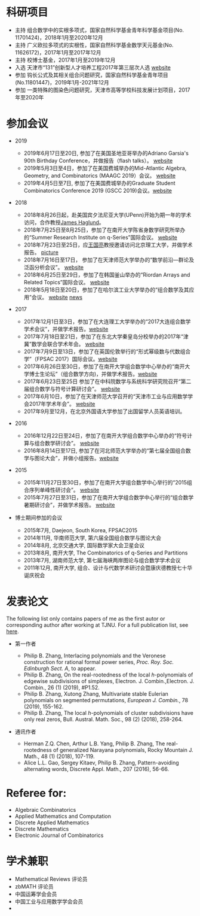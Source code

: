 # 科研项目
+ 主持 组合数学中的实根多项式，国家自然科学基金青年科学基金项目(No. 11701424)，2018年1月至2020年12月
+ 主持 广义欧拉多项式的实根性，国家自然科学基金数学天元基金(No. 11626172)，2017年1月至2017年12月
+ 主持 校博士基金，2017年1月至2019年12月
+ 入选 天津市“131”创新型人才培养工程2017年第三层次人选 [website](http://rsc.tjnu.edu.cn/info/1067/3152.htm)
+ 参加 钩长公式及其相关组合问题研究，国家自然科学基金青年项目(No.11801447)，2019年1月-2021年12月
+ 参加 一类特殊的图染色问题研究，天津市高等学校科技发展计划项目，2017年至2020年


# 参加会议
+ 2019
  +  2019年6月17日至20日, 参加了在美国圣地亚哥举办的Adriano Garsia's 90th Birthday Conference，并做报告（flash talks）。 [website](https://sites.google.com/view/garsiafest)
  +  2019年5月3日至4日，参加了在美国费城举办的Mid-Atlantic Algebra, Geometry, and Combinatorics (MAAGC 2019）会议。  [website](http://www.maagc.info/philadelphia-2019)
  +  2019年4月5日至7日, 参加了在美国费城举办的Graduate Student Combinatorics Conference 2019 (GSCC 2019)会议。[website](https://sites.google.com/view/gscc2019/)
+ 2018
  +	2018年8月26日起，赴美国宾夕法尼亚大学(UPenn)开始为期一年的学术访问，合作教授[James Haglund](https://www.math.upenn.edu/~jhaglund)。
  + 2018年7月25日至8月25日，参加了在南开大学陈省身数学研究所举办的“Summer Research Institute on q-Series”国际会议。 [website](http://q2018.combinatorics.net/)
  + 2018年7月23日至25日，应[王国亮](http://math.bit.edu.cn/szdw/azcpl/fjs/wgl/index.htm)教授邀请访问北京理工大学，并做学术报告。 [picture](talks/20180724BIT/20180724.JPG)
  + 2018年7月16日至17日， 参加了在天津师范大学举办的“数学前沿—群论及泛函分析会议”。  [website](http://conf.cnki.net/WebSite/index.aspx?conferenceID=02c1d050-9c9d-45a0-8a58-8a1c8da68766)
  + 2018年6月25日至29日，参加了在韩国釜山举办的“Riordan Arrays and Related Topics”国际会议。 [website](https://sites.google.com/view/5rart/home)
  + 2018年5月18日至20日，参加了在哈尔滨工业大学举办的“组合数学及其应用”会议。 [website](http://im.hit.edu.cn/2018/0511/c8390a207777/page.htm) [news](http://im.hit.edu.cn/2018/0522/c8366a209284/page.htm)
 
+ 2017
  +	2017年12月1日至3日，参加了在大连理工大学举办的“2017大连组合数学学术会议”，并做学术报告。[website](http://math.dlut.edu.cn/info/1018/8082.htm)
  + 2017年7月18日至21日，参加了在东北大学秦皇岛分校举办的2017年“津冀”数学会联合学术年会。 [website](http://tms.nankai.edu.cn/2017/0914/c6855a75684/page.htm)
  + 2017年7月9日至13日，参加了在英国伦敦举行的“形式幂级数与代数组合学”（FPSAC 2017）国际会议。[website](https://sites.google.com/site/fpsac2017/)
  + 2017年6月26日至30日，参加了在南开大学组合数学中心举办的“南开大学博士生论坛”（组合数学方向)，并做学术报告。[website](http://www.combinatorics.net.cn/activities/conference/2017DS.htm)
  + 2017年6月23日至25日 参加了在中科院数学与系统科学研究院召开“第二届组合数学与符号计算研讨会”。 [website](http://iss.amss.cas.cn/xw/zhxw/201709/t20170904_381692.html)
  + 2017年6月10日，参加了在天津师范大学召开的“天津市工业与应用数学学会2017年学术年会”。 [website](http://www.tjsiam.org/newsDetail.asp?id=117)
  +	2017年9月至12月，在北京外国语大学参加了出国留学人员英语培训。 

+ 2016
   + 2016年12月22日至24日，参加了在南开大学组合数学中心举办的“符号计算与组合数学研讨会”。 [website](http://www.combinatorics.net.cn/news/newsN.aspx?link=1622-fhzh)
   + 2016年8月14日至17日, 参加了在河北师范大学举办的“第七届全国组合数学与图论大会”，并做小组报告。[website](http://www.cscgt.org/conference/2016CGC.html)

+ 2015
  + 2015年11月27日至30日，参加了在南开大学组合数学中心举行的“2015组合序列单峰性研讨会”。 [website](http://www.combinatorics.net.cn/news/newsN.aspx?link=15hou_zhxl)
  + 2015年7月27日至31日，参加了在南开大学组合数学中心举行的“组合数学暑期研讨会”，并做学术报告。 [website](http://www.combinatorics.net.cn/news/newsN.aspx?link=15CC)

+ 博士期间参加的会议
  + 2015年7月, Daejeon, South Korea, FPSAC2015
  + 2014年11月, 华南师范大学, 第六届全国组合数学与图论大会
  + 2014年8月, 北京交通大学, 国际数学家大会卫星会议
  + 2013年8月, 南开大学, The Combinatorics of q-Series and Partitions
  + 2013年7月, 湖南师范大学, 第七届海峡两岸图论与组合数学学术会议
  + 2011年12月, 南开大学, 组合、设计与代数学术研讨会暨康庆德教授七十华诞庆祝会


# 发表论文 
The following list only contains papers of me as the first autor or corresponding author after working at TJNU. For a full publication list, see [here](https://zhangbiaomath.github.io/).

+ 第一作者
  + Philip B. Zhang, Interlacing polynomials and the Veronese construction for rational formal power series, _Proc. Roy. Soc. Edinburgh Sect. A_, to appear. 
  + Philip B. Zhang,  On the real-rootedness of the local _h_-polynomials of edgewise subdivisions of simplexes, Electron. J. Combin.,Electron. J. Combin., 26 (1) (2019), #P1.52.
  + Philip B. Zhang, Xutong Zhang, Multivariate stable Eulerian polynomials on segmented permutations, _European J. Combin._, 78 (2019), 155-162. 
  + Philip B. Zhang, The local _h_-polynomials of cluster subdivisions have only real zeros, Bull. Austral. Math. Soc., 98 (2) (2018), 258-264. 

+ 通讯作者
  + Herman Z.Q. Chen, Arthur L.B. Yang, Philip B. Zhang, The real-rootedness of generalized Narayana polynomials, Rocky Mountain J. Math., 48 (1) (2018), 107-119. 
  + Alice L.L. Gao, Sergey Kitaev, Philip B. Zhang, Pattern-avoiding alternating words, Discrete Appl. Math., 207 (2016), 56-66.
  

  

# Referee for: 
+ Algebraic Combinatorics
+ Applied Mathematics and Computation
+ Discrete Applied Mathematics
+ Discrete Mathematics
+ Electronic Journal of Combinatorics

# 学术兼职
+ Mathematical Reviews 评论员
+ zbMATH 评论员
+ 中国运筹学会会员
+ 中国工业与应用数学学会会员
+ 






